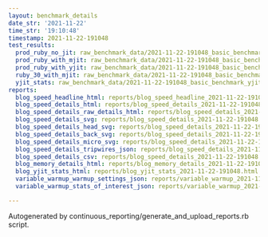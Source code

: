 ```yaml
---
layout: benchmark_details
date_str: '2021-11-22'
time_str: '19:10:48'
timestamp: 2021-11-22-191048
test_results:
  prod_ruby_no_jit: raw_benchmark_data/2021-11-22-191048_basic_benchmark_prod_ruby_no_jit.json
  prod_ruby_with_mjit: raw_benchmark_data/2021-11-22-191048_basic_benchmark_prod_ruby_with_mjit.json
  prod_ruby_with_yjit: raw_benchmark_data/2021-11-22-191048_basic_benchmark_prod_ruby_with_yjit.json
  ruby_30_with_mjit: raw_benchmark_data/2021-11-22-191048_basic_benchmark_ruby_30_with_mjit.json
  yjit_stats: raw_benchmark_data/2021-11-22-191048_basic_benchmark_yjit_stats.json
reports:
  blog_speed_headline_html: reports/blog_speed_headline_2021-11-22-191048.html
  blog_speed_details_html: reports/blog_speed_details_2021-11-22-191048.html
  blog_speed_details_raw_details_html: reports/blog_speed_details_2021-11-22-191048.raw_details.html
  blog_speed_details_svg: reports/blog_speed_details_2021-11-22-191048.svg
  blog_speed_details_head_svg: reports/blog_speed_details_2021-11-22-191048.head.svg
  blog_speed_details_back_svg: reports/blog_speed_details_2021-11-22-191048.back.svg
  blog_speed_details_micro_svg: reports/blog_speed_details_2021-11-22-191048.micro.svg
  blog_speed_details_tripwires_json: reports/blog_speed_details_2021-11-22-191048.tripwires.json
  blog_speed_details_csv: reports/blog_speed_details_2021-11-22-191048.csv
  blog_memory_details_html: reports/blog_memory_details_2021-11-22-191048.html
  blog_yjit_stats_html: reports/blog_yjit_stats_2021-11-22-191048.html
  variable_warmup_warmup_settings_json: reports/variable_warmup_2021-11-22-191048.warmup_settings.json
  variable_warmup_stats_of_interest_json: reports/variable_warmup_2021-11-22-191048.stats_of_interest.json

---
```

Autogenerated by continuous_reporting/generate_and_upload_reports.rb script.
